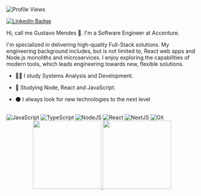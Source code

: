![Profile Views](http://estruyf-github.azurewebsites.net/api/VisitorHit?user=gustavo-developer&repo=gustavo-developer&countColorcountColor)

[![LinkedIn Badge](https://img.shields.io/badge/linkedin--%2300EBEB?style=for-the-badge&logo=linkedin&logoColor=white)](https://www.linkedin.com/in/gustavo-mendes-00661318b/)

Hi, call me Gustavo Mendes 👋. I'm a Software Engineer at Accenture.

I'm  specialized in delivering high-quality Full-Stack solutions. My engineering background includes, but is not limited to, React web apps and Node.js monoliths and microservices. I enjoy exploring the capabilities of modern tools, which leads engineering towards new, flexible solutions.

- 👨‍🚀 I study Systems Analysis and Development. 
 
- 🌟 Studying Node, React and JavaScript. 
 
- 🌑 I always look for new technologies to the next level 
 
 <div style="display: inline_block"><br>
<img alt="JavaScript" src="https://img.shields.io/badge/javascript%20-%23323330.svg?&style=for-the-badge&logo=javascript&logoColor=%23F7DF1E"/>
<img alt="TypeScript" src="https://img.shields.io/badge/typescript%20-%23007ACC.svg?&style=for-the-badge&logo=typescript&logoColor=white"/>
<img alt="NodeJS" src="https://img.shields.io/badge/node.js%20-%2343853D.svg?&style=for-the-badge&logo=node.js&logoColor=white"/>
<img alt="React" src="https://img.shields.io/badge/react%20-%2320232a.svg?&style=for-the-badge&logo=react&logoColor=%2361DAFB"/>
<img alt="NextJS" src="https://img.shields.io/badge/next.js-000000?style=for-the-badge&logo=next.js&logoColor=white">
<img alt="Git" src="https://img.shields.io/badge/git%20-%23F05033.svg?&style=for-the-badge&logo=git&logoColor=white"/>
</div>
 
 <div align="center">
  <a href="https://github.com/gustavo-developer">
  <img height="180em" src="https://github-readme-stats.vercel.app/api?username=gustavo-developer&show_icons=true&theme=dracula&include_all_commits=true&count_private=true"/>
  <img height="180em" src="https://github-readme-stats.vercel.app/api/top-langs/?username=gustavo-developer&layout=compact&langs_count=7&theme=dracula"/>
</div>
